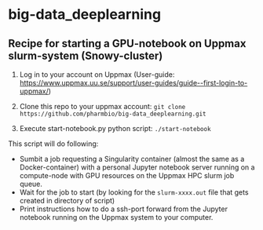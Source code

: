 # big-data_deeplearning

## Recipe for starting a GPU-notebook on Uppmax slurm-system (Snowy-cluster)

1. Log in to your account on Uppmax (User-guide: https://www.uppmax.uu.se/support/user-guides/guide--first-login-to-uppmax/)

2. Clone this repo to your uppmax account: `git clone https://github.com/pharmbio/big-data_deeplearning.git`

3. Execute start-notebook.py python script: `./start-notebook`

This script will do following:

  - Sumbit a job requesting a Singularity container (almost the same as a Docker-container) with a personal Jupyter notebook server running on a compute-node with GPU resources on the Uppmax HPC slurm job queue.
  - Wait for the job to start (by looking for the `slurm-xxxx.out` file that gets created in directory of script)
  - Print instructions how to do a ssh-port forward from the Jupyter notebook running on the Uppmax system to your computer.

